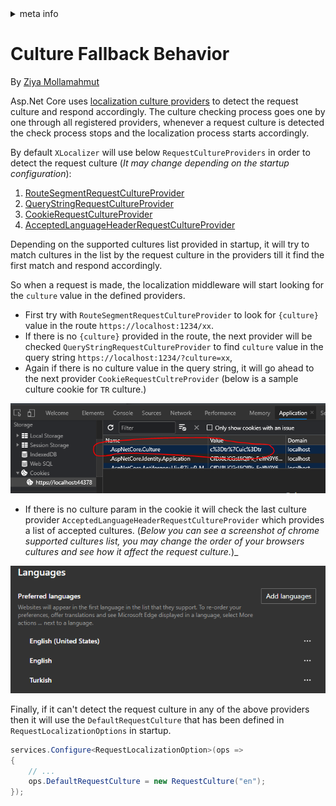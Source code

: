 <!-- meta tags details, will be assigned to meta tags inside header by js -->
<div id="meta-info">
<details><summary>meta info</summary>

> * Title: <i id="md-title">Culture Fallback Behavior</i>
> * Keywords: <i id="md-keywords">localization, asp.net-core, xlocalizer, culture,fallback,behavior</i>
> * Description: <i id="md-description">Learn how the app chooses the culture in a localized Asp.Net Core web app.</i>
> * Author: <i id="md-author">Ziya Mollamahmut</i>
> * Date: <i id="md-date">01-Jan-2022</i>
> * Image: <i id="md-image">https://github.com/LazZiya/Docs/raw/master/XLocalizer/v1.0/images/xlocalizer-logo.png</i>
> * Image-alt: <i id="md-image-alt">XLocalizer Logo</i>
> * Version: <i id="md-version">v1.0</i>

</details>
</div>

# Culture Fallback Behavior

By [Ziya Mollamahmut](https://github.com/LazZiya)

Asp.Net Core uses [localization culture providers][5] to detect the request culture and respond accordingly. The culture checking process goes one by one through all registered providers, whenever a request culture is detected the check process stops and the localization process starts accordingly.

By default `XLocalizer` will use below `RequestCultureProviders` in order to detect the request culture (_It may change depending on the startup configuration_):

1) [RouteSegmentRequestCultureProvider][6]
2) [QueryStringRequestCultureProvider][7]
3) [CookieRequestCultureProvider][3]
4) [AcceptedLanguageHeaderRequestCultureProvider][4]

Depending on the supported cultures list provided in startup, it will try to match cultures in the list by the request culture in the providers till it find the first match and respond accordingly.

So when a request is made, the localization middleware will start looking for the `culture` value in the defined providers.

- First try with `RouteSegmentRequestCultureProvider` to look for `{culture}` value in the route `https://localhost:1234/xx`.
- If there is no `{culture}` provided in the route, the next provider will be checked `QueryStringRequestCultureProvider` to find `culture` value in the query string `https://localhost:1234/?culture=xx`, 
- Again if there is no culture value in the query string, it will go ahead to the next provider `CookieRequestCultreProvider` (below is a sample culture cookie for `TR` culture.)

[![Asp.Net Core Culture Cookie][1]][1]

- If there is no culture param in the cookie it will check the last culture provider `AcceptedLanguageHeaderRequestCultureProvider` which provides a list of accepted cultures. (_Below you can see a screenshot of chrome supported cultures list, you may change the order of your browsers cultures and see how it affect the request culture._)_

[![Chrome Browser Accepted Languages][2]][2]

Finally, if it can't detect the request culture in any of the above providers then it will use the `DefaultRequestCulture` that has been defined in `RequestLocalizationOptions` in startup.

````csharp
services.Configure<RequestLocalizationOption>(ops =>
{
    // ...
    ops.DefaultRequestCulture = new RequestCulture("en");
});
````


[1]: https://github.com/LazZiya/Docs/raw/master/XLocalizer/v1.0/images/culture-cookie-localization.png
[2]: https://github.com/LazZiya/Docs/raw/master/XLocalizer/v1.0/images/culture-browser-accepted-headers.png
[6]: https://github.com/LazZiya/XLocalizer/blob/master/XLocalizer/Routing/RouteSegmentRequestCultureProvider.cs
[7]: https://docs.microsoft.com/en-us/dotnet/api/microsoft.aspnetcore.localization.querystringrequestcultureprovider
[3]: https://docs.microsoft.com/en-us/dotnet/api/microsoft.aspnetcore.localization.cookierequestcultureprovider
[4]: https://docs.microsoft.com/en-us/dotnet/api/microsoft.aspnetcore.localization.acceptlanguageheaderrequestcultureprovider
[5]: https://docs.microsoft.com/en-us/aspnet/core/fundamentals/localization-extensibility?view=aspnetcore-3.1#localization-culture-providers

